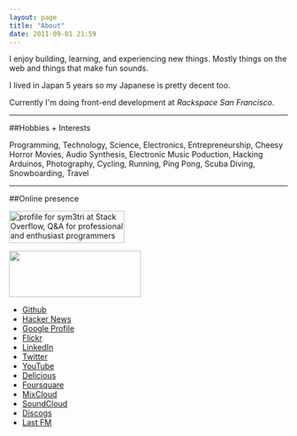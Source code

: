 ```yaml
---
layout: page
title: "About"
date: 2011-09-01 21:59
---
```


I enjoy building, learning, and experiencing new things. Mostly things on
the web and things that make fun sounds.  

I lived in Japan 5 years so my Japanese is pretty decent too.  

Currently I'm doing front-end development at *Rackspace San Francisco*.

* * *


##Hobbies + Interests

Programming, Technology, Science, Electronics, Entrepreneurship,
Cheesy Horror Movies, Audio Synthesis, Electronic Music Poduction,
Hacking Arduinos, Photography, Cycling, Running, Ping Pong, Scuba Diving,
Snowboarding, Travel

* * *


##Online presence

<a href="http://stackoverflow.com/users/275016/sym3tri"><img src="http://stackoverflow.com/users/flair/275016.png" width="208" height="58" alt="profile for sym3tri at Stack Overflow, Q&amp;A for professional and enthusiast programmers" title="profile for sym3tri at Stack Overflow, Q&amp;A for professional and enthusiast programmers" /></a>

<!-- Facebook Badge START -->
<a title="Ed Rooth" target="_TOP" href="http://www.facebook.com/sym3tri"><img src="http://badge.facebook.com/badge/642631259.396.1917879133.png" width="238" height="84" /></a>
<!-- Facebook Badge END -->

* [Github](https://github.com/sym3tri)
* [Hacker News](http://news.ycombinator.com/user?id=Sym3tri)
* [Google Profile](https://profiles.google.com/u/0/ed.rooth/about)
* [Flickr](http://www.flickr.com/photos/edrooth/)
* [LinkedIn](http://jp.linkedin.com/in/edrooth)
* [Twitter](http://twitter.com/#!/sym3tri/)
* [YouTube](http://www.youtube.com/user/sym3tri)
* [Delicious](http://www.delicious.com/sym3tri)
* [Foursquare](http://foursquare.com/sym3tri)
* [MixCloud](http://www.mixcloud.com/sym3tri)
* [SoundCloud](http://soundcloud.com/sym3tri)
* [Discogs](http://www.discogs.com/user/sym3tri)
* [Last FM](http://www.last.fm/user/sym3tri)
